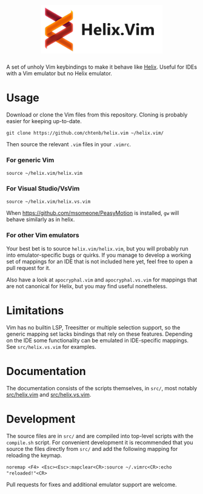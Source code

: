 <div align="center">

<h1>
<picture>
  <source media="(prefers-color-scheme: dark)" srcset="logo_dark.png">
  <source media="(prefers-color-scheme: light)" srcset="logo_light.png">
  <img alt="Helix.vim" height="128" src="logo_light.png">
</picture>
</h1>

</div>

A set of unholy Vim keybindings to make it behave like [Helix](https://github.com/helix-editor/helix).
Useful for IDEs with a Vim emulator but no Helix emulator.

# Usage

Download or clone the Vim files from this repository.
Cloning is probably easier for keeping up-to-date.

```
git clone https://github.com/chtenb/helix.vim ~/helix.vim/
```

Then source the relevant `.vim` files in your `.vimrc`.

### For generic Vim

```
source ~/helix.vim/helix.vim
```

### For Visual Studio/VsVim

```
source ~/helix.vim/helix.vs.vim
```

When https://github.com/msomeone/PeasyMotion is installed, `gw` will behave similarly as in helix.

### For other Vim emulators

Your best bet is to source `helix.vim/helix.vim`, but you will probably run into emulator-specific bugs or quirks.
If you manage to develop a working set of mappings for an IDE that is not included here yet, feel free to open a pull request for it.

Also have a look at `apocryphal.vim` and `apocryphal.vs.vim` for mappings that are not canonical for Helix, but you may find useful nonetheless.

# Limitations

Vim has no builtin LSP, Treesitter or multiple selection support, so the generic mapping set lacks bindings that rely on these features.
Depending on the IDE some functionality can be emulated in IDE-specific mappings.
See `src/helix.vs.vim` for examples.

# Documentation

The documentation consists of the scripts themselves, in `src/`, 
most notably [src/helix.vim](https://github.com/chtenb/helix.vim/blob/main/src/helix.vim) and [src/helix.vs.vim](https://github.com/chtenb/helix.vim/blob/main/src/helix.vs.vim).

# Development

The source files are in `src/` and are compiled into top-level scripts with the `compile.sh` script.
For convenient development it is recommended that you source the files directly from `src/` and add the following mapping for reloading the keymap.

```
noremap <F4> <Esc><Esc>:mapclear<CR>:source ~/.vimrc<CR>:echo "reloaded!"<CR>
```

Pull requests for fixes and additional emulator support are welcome.
